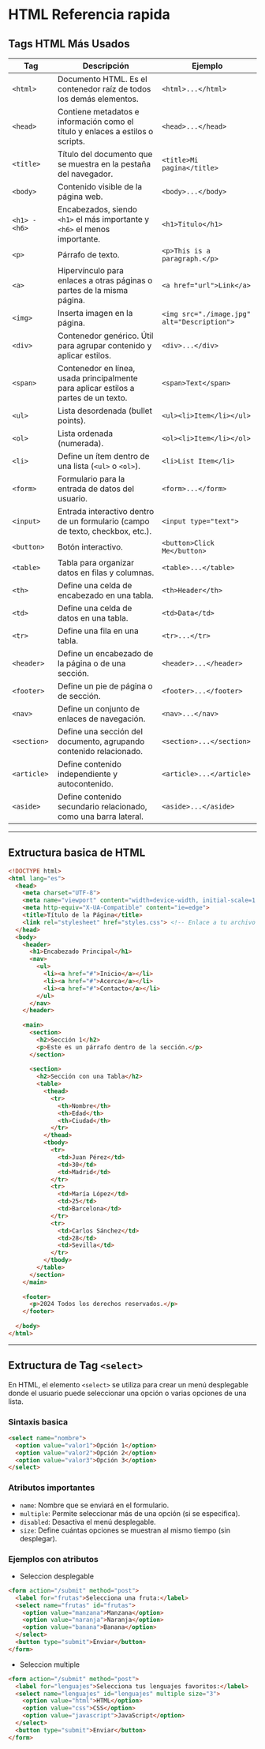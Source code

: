 # HTML Referencia rapida
## Tags HTML Más Usados

| Tag          | Descripción                                                                            | Ejemplo                                      |
|--------------|----------------------------------------------------------------------------------------|----------------------------------------------|
| `<html>`     | Documento HTML. Es el contenedor raíz de todos los demás elementos.                    | `<html>...</html>`                           |
| `<head>`     | Contiene metadatos e información como el título y enlaces a estilos o scripts.         | `<head>...</head>`                           |
| `<title>`    | Título del documento que se muestra en la pestaña del navegador.                       | `<title>Mi pagina</title>`                   |
| `<body>`     | Contenido visible de la página web.                                                    | `<body>...</body>`                           |
| `<h1> - <h6>`| Encabezados, siendo `<h1>` el más importante y `<h6>` el menos importante.             | `<h1>Titulo</h1>`                            |
| `<p>`        | Párrafo de texto.                                                                      | `<p>This is a paragraph.</p>`                |
| `<a>`        | Hipervínculo para enlaces a otras páginas o partes de la misma página.                 | `<a href="url">Link</a>`                     |
| `<img>`      | Inserta imagen en la página.                                                           | `<img src="./image.jpg" alt="Description">`  |
| `<div>`      | Contenedor genérico. Útil para agrupar contenido y aplicar estilos.                    | `<div>...</div>`                             |
| `<span>`     | Contenedor en línea, usada principalmente para aplicar estilos a partes de un texto.   | `<span>Text</span>`                          |
| `<ul>`       | Lista desordenada (bullet points).                                                     | `<ul><li>Item</li></ul>`                     |
| `<ol>`       | Lista ordenada (numerada).                                                             | `<ol><li>Item</li></ol>`                     |
| `<li>`       | Define un ítem dentro de una lista (`<ul>` o `<ol>`).                                  | `<li>List Item</li>`                         |
| `<form>`     | Formulario para la entrada de datos del usuario.                                       | `<form>...</form>`                           |
| `<input>`    | Entrada interactivo dentro de un formulario (campo de texto, checkbox, etc.).          | `<input type="text">`                        |
| `<button>`   | Botón interactivo.                                                                     | `<button>Click Me</button>`                  |
| `<table>`    | Tabla para organizar datos en filas y columnas.                                        | `<table>...</table>`                         |
| `<th>`       | Define una celda de encabezado en una tabla.                                           | `<th>Header</th>`                            |
| `<td>`       | Define una celda de datos en una tabla.                                                | `<td>Data</td>`                              |
| `<tr>`       | Define una fila en una tabla.                                                          | `<tr>...</tr>`                               |
| `<header>`   | Define un encabezado de la página o de una sección.                                    | `<header>...</header>`                       |
| `<footer>`   | Define un pie de página o de sección.                                                  | `<footer>...</footer>`                       |
| `<nav>`      | Define un conjunto de enlaces de navegación.                                           | `<nav>...</nav>`                             |
| `<section>`  | Define una sección del documento, agrupando contenido relacionado.                     | `<section>...</section>`                     |
| `<article>`  | Define contenido independiente y autocontenido.                                        | `<article>...</article>`                     |
| `<aside>`    | Define contenido secundario relacionado, como una barra lateral.                       | `<aside>...</aside>`                         |

---
## Extructura basica de HTML
```html
<!DOCTYPE html>
<html lang="es">
  <head>
    <meta charset="UTF-8">
    <meta name="viewport" content="width=device-width, initial-scale=1.0">
    <meta http-equiv="X-UA-Compatible" content="ie=edge">
    <title>Título de la Página</title>
    <link rel="stylesheet" href="styles.css"> <!-- Enlace a tu archivo CSS -->
  </head>
  <body>
    <header>
      <h1>Encabezado Principal</h1>
      <nav>
        <ul>
          <li><a href="#">Inicio</a></li>
          <li><a href="#">Acerca</a></li>
          <li><a href="#">Contacto</a></li>
        </ul>
      </nav>
    </header>
  
    <main>
      <section>
        <h2>Sección 1</h2>
        <p>Este es un párrafo dentro de la sección.</p>
      </section>
      
      <section>
        <h2>Sección con una Tabla</h2>
        <table>
          <thead>
            <tr>
              <th>Nombre</th>
              <th>Edad</th>
              <th>Ciudad</th>
            </tr>
          </thead>
          <tbody>
            <tr>
              <td>Juan Pérez</td>
              <td>30</td>
              <td>Madrid</td>
            </tr>
            <tr>
              <td>María López</td>
              <td>25</td>
              <td>Barcelona</td>
            </tr>
            <tr>
              <td>Carlos Sánchez</td>
              <td>28</td>
              <td>Sevilla</td>
            </tr>
          </tbody>
        </table>
      </section>
    </main>
  
    <footer>
      <p>2024 Todos los derechos reservados.</p>
    </footer>
  
  </body>
</html>
```
---
## Extructura de Tag `<select>`
En HTML, el elemento `<select>` se utiliza para crear un menú desplegable donde el usuario puede seleccionar una opción o varias opciones de una lista.
### Sintaxis basica
```html
<select name="nombre">
  <option value="valor1">Opción 1</option>
  <option value="valor2">Opción 2</option>
  <option value="valor3">Opción 3</option>
</select>
```
### Atributos importantes
- `name`: Nombre que se enviará en el formulario.
- `multiple`: Permite seleccionar más de una opción (si se especifica).
- `disabled`: Desactiva el menú desplegable.
- `size`: Define cuántas opciones se muestran al mismo tiempo (sin desplegar).

### Ejemplos con atributos
- Seleccion desplegable
```html
<form action="/submit" method="post">
  <label for="frutas">Selecciona una fruta:</label>
  <select name="frutas" id="frutas">
    <option value="manzana">Manzana</option>
    <option value="naranja">Naranja</option>
    <option value="banana">Banana</option>
  </select>
  <button type="submit">Enviar</button>
</form>
```
- Seleccion multiple
```html
<form action="/submit" method="post">
  <label for="lenguajes">Selecciona tus lenguajes favoritos:</label>
  <select name="lenguajes" id="lenguajes" multiple size="3">
    <option value="html">HTML</option>
    <option value="css">CSS</option>
    <option value="javascript">JavaScript</option>
  </select>
  <button type="submit">Enviar</button>
</form>
```
